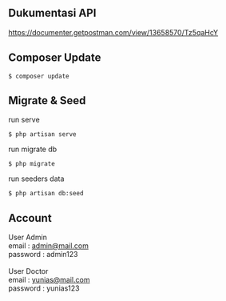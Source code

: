 ## Dukumentasi API

https://documenter.getpostman.com/view/13658570/Tz5qaHcY

## Composer Update

```console
$ composer update
```

## Migrate & Seed

run serve

```console
$ php artisan serve
```

run migrate db

```console
$ php migrate
```

run seeders data

```console
$ php artisan db:seed
```

## Account

User Admin <br>
email : admin@mail.com <br>
password : admin123 <br>
<br>
User Doctor<br>
email : yunias@mail.com <br>
password : yunias123 <br>
<br>
